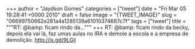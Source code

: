 
+++
author = "Jaydson Gomes"
categories = ["tweet"]
date = "Fri Mar 05 19:28:41 +0000 2010"
draft = false
image = "{TWEET_IMAGE}"
slug = "06699750662e281a4a1285139a61010374687c7f"
tags = ["tweet"]
title = """RT: @bamp: ficam rindo da..."""
+++
RT: @bamp: ficam rindo da becky, depois ela vai lá, faz umas aulas no IRA e demole a escola e a empresa de demolição. http://is.gd/9LGjl
